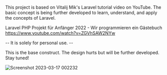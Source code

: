 This project is based on Vitalij Mik's Laravel tutorial video on YouTube. The basic concept is being further developed to learn, understand, and apply the concepts of Laravel. 

Laravel PHP Projekt für Anfänger 2022 - Wir programmieren ein Gästebuch
https://www.youtube.com/watch?v=ZGVhSAW2NYw

-- It is solely for personal use. --


This is the base construct. The design hurts but will be further developed. Stay tuned!

![Screenshot 2023-03-17 002232](https://user-images.githubusercontent.com/29208193/225773892-3de7dda3-1b1d-436f-b0cd-2ba74ccdf692.png)
